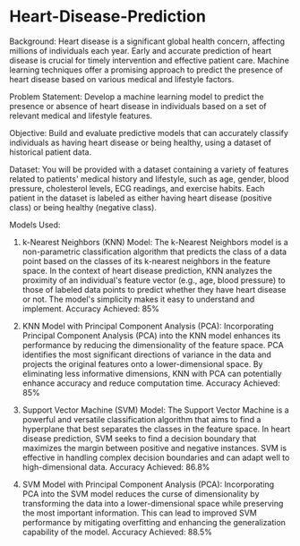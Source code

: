 # Heart-Disease-Prediction

Background:
Heart disease is a significant global health concern, affecting millions of individuals each year. Early and accurate prediction of heart disease is crucial for timely intervention and effective patient care. Machine learning techniques offer a promising approach to predict the presence of heart disease based on various medical and lifestyle factors.

Problem Statement:
Develop a machine learning model to predict the presence or absence of heart disease in individuals based on a set of relevant medical and lifestyle features.

Objective:
Build and evaluate predictive models that can accurately classify individuals as having heart disease or being healthy, using a dataset of historical patient data.

Dataset:
You will be provided with a dataset containing a variety of features related to patients' medical history and lifestyle, such as age, gender, blood pressure, cholesterol levels, ECG readings, and exercise habits. Each patient in the dataset is labeled as either having heart disease (positive class) or being healthy (negative class).

Models Used:
1. k-Nearest Neighbors (KNN) Model:
The k-Nearest Neighbors model is a non-parametric classification algorithm that predicts the class of a data point based on the classes of its k-nearest neighbors in the feature space. In the context of heart disease prediction, KNN analyzes the proximity of an individual's feature vector (e.g., age, blood pressure) to those of labeled data points to predict whether they have heart disease or not. The model's simplicity makes it easy to understand and implement.
Accuracy Achieved: 85%

2. KNN Model with Principal Component Analysis (PCA):
Incorporating Principal Component Analysis (PCA) into the KNN model enhances its performance by reducing the dimensionality of the feature space. PCA identifies the most significant directions of variance in the data and projects the original features onto a lower-dimensional space. By eliminating less informative dimensions, KNN with PCA can potentially enhance accuracy and reduce computation time.
Accuracy Achieved: 85%

4. Support Vector Machine (SVM) Model:
The Support Vector Machine is a powerful and versatile classification algorithm that aims to find a hyperplane that best separates the classes in the feature space. In heart disease prediction, SVM seeks to find a decision boundary that maximizes the margin between positive and negative instances. SVM is effective in handling complex decision boundaries and can adapt well to high-dimensional data.
Accuracy Achieved: 86.8%

6. SVM Model with Principal Component Analysis (PCA):
Incorporating PCA into the SVM model reduces the curse of dimensionality by transforming the data into a lower-dimensional space while preserving the most important information. This can lead to improved SVM performance by mitigating overfitting and enhancing the generalization capability of the model.
Accuracy Achieved: 88.5%

